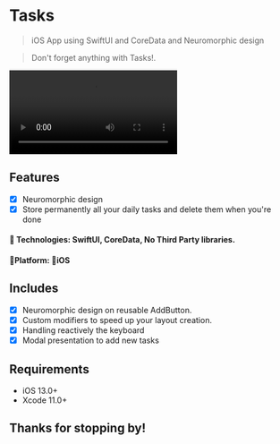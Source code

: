 # Tasks
>  iOS App using SwiftUI and CoreData and Neuromorphic design

>  Don't forget anything with Tasks!.

![](ToDo.mp4)



## Features

- [x] Neuromorphic design 
- [x] Store permanently all your daily tasks and delete them when you're done

#### 🔨 Technologies: SwiftUI, CoreData, No Third Party libraries.
####  🚀Platform: 📱iOS

## Includes

- [x] Neuromorphic design on reusable AddButton.
- [x] Custom modifiers to speed up your layout creation.
- [x] Handling reactively the keyboard
- [x] Modal presentation to add new tasks

## Requirements

- iOS 13.0+
- Xcode 11.0+

## Thanks for stopping by!
